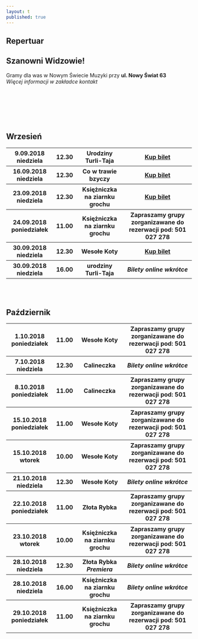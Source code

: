 ```yaml
---
layout: t
published: true
---
```


<link rel="stylesheet" href="https://unpkg.com/purecss@0.6.2/build/pure-min.css" integrity="sha384-UQiGfs9ICog+LwheBSRCt1o5cbyKIHbwjWscjemyBMT9YCUMZffs6UqUTd0hObXD" crossorigin="anonymous">







## Repertuar  

## Szanowni Widzowie!

Gramy dla was w Nowym Świecie Muzyki przy <strong>ul. Nowy Świat 63</strong> <br />
<i> Więcej informacji w zakładce kontakt</i> 
<br /><br /><br /><br /> 


<!-- ## Zapraszamy na 

## Wielki Bal Karnawałowych Rycerzy i Księżniczek 

## już 11.02.2018

### Dzięki Wypożyczalni Kostiumów Maskarada dzieci bęgą mogły przebrać się za swoich ulubionych bohaterów wziąć udział w karnawałowej zabawie prowadzonej przez naszych aktorów

<br />
<br />
<ul class="photos">
    <a id="single_image" rel="1000" href='lay/img/bal_big.jpg'><img src="lay/img/bal_small.jpg"/></a>
</ul> -->

	
<br /><br />

## Wrzesień

<table class="pure-table">
	<tr>
		<th>9.09.2018 niedziela</th>
		<th>12.30</th>
		<th>Urodziny Turli-Taja</th>
		<th><a href="https://ewejsciowki.pl/embedded/rezerwacja/116484">Kup bilet</a></th>
	</tr>
	<tr>
		<th>16.09.2018 niedziela</th>
		<th>12.30</th>
		<th>Co w trawie bzyczy</th>
		<th><a href="https://ewejsciowki.pl/embedded/rezerwacja/116485">Kup bilet</a></th>
	</tr>
	<tr>
		<th>23.09.2018 niedziela</th>
		<th>12.30</th>
		<th>Księżniczka na ziarnku grochu</th>
		<th><a href="https://ewejsciowki.pl/embedded/rezerwacja/116486">Kup bilet</a></th>
	</tr>
	<tr>
		<th>24.09.2018 poniedziałek</th>
		<th>11.00</th>
		<th>Księżniczka na ziarnku grochu</th>
		<th>Zapraszamy grupy zorganizawane do rezerwacji pod: 501 027 278</th>
	</tr>
	<tr>
		<th>30.09.2018 niedziela</th>
		<th>12.30</th>
		<th>Wesołe Koty</th>
		<th><a href="https://ewejsciowki.pl/embedded/rezerwacja/116487">Kup bilet</a></th>
	</tr>
	<tr>
		<th>30.09.2018 niedziela</th>
		<th>16.00</th>
		<th>urodziny Turli-Taja</th>
		<th><i>Bilety online wkrótce</i></th>
	</tr>
</table>
<br /><br />

## Październik

<table class="pure-table">
	<tr>
		<th>1.10.2018 poniedziałek</th>
		<th>11.00</th>
		<th>Wesołe Koty</th>
		<th>Zapraszamy grupy zorganizawane do rezerwacji pod: 501 027 278</th>
	</tr>
	<tr>
		<th>7.10.2018 niedziela</th>
		<th>12.30</th>
		<th>Calineczka</th>
		<th><i>Bilety online wkrótce</i></th>
	</tr>
	<tr>
		<th>8.10.2018 poniedziałek</th>
		<th>11.00</th>
		<th>Calineczka</th>
		<th>Zapraszamy grupy zorganizawane do rezerwacji pod: 501 027 278</th>
	</tr>
	<tr>
		<th>15.10.2018 poniedziałek</th>
		<th>11.00</th>
		<th>Wesołe Koty</th>
		<th>Zapraszamy grupy zorganizawane do rezerwacji pod: 501 027 278</th>
	</tr>
	<tr>
		<th>15.10.2018 wtorek</th>
		<th>10.00</th>
		<th>Wesołe Koty</th>
		<th>Zapraszamy grupy zorganizawane do rezerwacji pod: 501 027 278</th>
	</tr>
	<tr>
		<th>21.10.2018 niedziela</th>
		<th>12.30</th>
		<th>Wesołe Koty</th>
		<th><i>Bilety online wkrótce</i></th>
	</tr>
	<tr>
		<th>22.10.2018 poniedziałek</th>
		<th>11.00</th>
		<th>Złota Rybka</th>
		<th>Zapraszamy grupy zorganizawane do rezerwacji pod: 501 027 278</th>
	</tr>
	<tr>
		<th>23.10.2018 wtorek</th>
		<th>10.00</th>
		<th>Księżniczka na ziarnku grochu</th>
		<th>Zapraszamy grupy zorganizawane do rezerwacji pod: 501 027 278</th>
	</tr>
	<tr>
		<th>28.10.2018 niedziela</th>
		<th>12.30</th>
		<th>Złota Rybka <i>Premiera</i></th>
		<th><i>Bilety online wkrótce</i></th>
	</tr>
	<tr>
		<th>28.10.2018 niedziela</th>
		<th>16.00</th>
		<th>Księżniczka na ziarnku grochu</th>
		<th><i>Bilety online wkrótce</i></th>
	</tr>
	<tr>
		<th>29.10.2018 poniedziałek</th>
		<th>11.00</th>
		<th>Księżniczka na ziarnku grochu</th>
		<th>Zapraszamy grupy zorganizawane do rezerwacji pod: 501 027 278</th>
	</tr>
</table>
<br /><br />

<style>
.pure-table thead {
    background-color: rgba(143, 223, 255, 0.19) !important;
    color: #000;
    text-align: left;
    vertical-align: bottom;
}
</style>

<!-- 	<tr>
		<th><strike>10.06.2018 niedziela</strike></th>
		<th><strike>12.30</strike></th>
		<th><strike>Urodziny Turli-Taja</strike></th>
		<th>Spektatkl odwołany</th>
	</tr> -->
<!-- 	<tr>
		<th>24.06.2018 niedziela</th>
		<th>12.30</th>
		<th>Calineczka</th>
		<th><a href="https://ewejsciowki.pl/embedded/rezerwacja/107628">Kup bilet</a></th>
	</tr> -->
